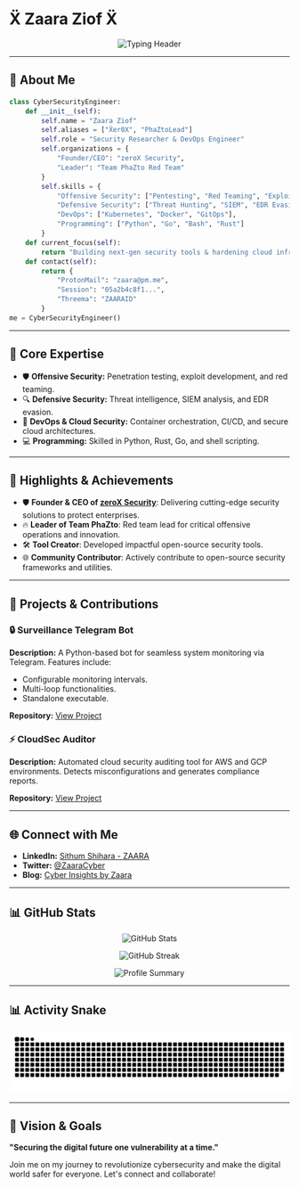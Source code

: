 
# Ẍ Zaara Ziof Ẍ 

<p align="center">
  <img src="https://readme-typing-svg.demolab.com?font=Fira+Code&weight=600&size=28&duration=4000&pause=1000&color=7A3CE8&center=true&vCenter=true&width=600&lines=Founder+%26+CEO+of+zeroX;Leader+of+Team+PhaZto;Security+Researcher+%26+Red+Team+Engineer;DevOps+%26+Cloud+Security+Specialist;Open+Source+Contributor" alt="Typing Header" />
</p>

---

## 🔮 About Me

```python
class CyberSecurityEngineer:
    def __init__(self):
        self.name = "Zaara Ziof"
        self.aliases = ["Ẍer0X", "PhaZtoLead"]
        self.role = "Security Researcher & DevOps Engineer"
        self.organizations = {
            "Founder/CEO": "zeroX Security",
            "Leader": "Team PhaZto Red Team"
        }
        self.skills = {
            "Offensive Security": ["Pentesting", "Red Teaming", "Exploit Dev"],
            "Defensive Security": ["Threat Hunting", "SIEM", "EDR Evasion"],
            "DevOps": ["Kubernetes", "Docker", "GitOps"],
            "Programming": ["Python", "Go", "Bash", "Rust"]
        }
    def current_focus(self):
        return "Building next-gen security tools & hardening cloud infrastructure"
    def contact(self):
        return {
            "ProtonMail": "zaara@pm.me",
            "Session": "05a2b4c8f1...",
            "Threema": "ZAARAID"
        }
me = CyberSecurityEngineer()
```

---

## 🌟 Core Expertise

- 🛡️ **Offensive Security:** Penetration testing, exploit development, and red teaming.
- 🔍 **Defensive Security:** Threat intelligence, SIEM analysis, and EDR evasion.
- 🚀 **DevOps & Cloud Security:** Container orchestration, CI/CD, and secure cloud architectures.
- 💻 **Programming:** Skilled in Python, Rust, Go, and shell scripting.

---

## 🚀 Highlights & Achievements

- 🛡️ **Founder & CEO of [zeroX Security](https://yourwebsite.com)**: Delivering cutting-edge security solutions to protect enterprises.
- 🔥 **Leader of Team PhaZto**: Red team lead for critical offensive operations and innovation.
- 🛠️ **Tool Creator**: Developed impactful open-source security tools.
- 🌐 **Community Contributor**: Actively contribute to open-source security frameworks and utilities.

---

## 📂 Projects & Contributions

### 🔒 **Surveillance Telegram Bot**
**Description:** A Python-based bot for seamless system monitoring via Telegram. Features include:
- Configurable monitoring intervals.
- Multi-loop functionalities.
- Standalone executable.

**Repository:** [View Project](https://github.com/yourusername/surveillance-telegram-bot)

### ⚡ **CloudSec Auditor**
**Description:** Automated cloud security auditing tool for AWS and GCP environments. Detects misconfigurations and generates compliance reports.

**Repository:** [View Project](https://github.com/yourusername/cloudsec-auditor)

---

## 🌐 Connect with Me

- **LinkedIn:** [Sithum Shihara - ZAARA](www.linkedin.com/in/sithum-shihara-zaara-6a6537330)
- **Twitter:** [@ZaaraCyber](https://twitter.com/ZaaraCyber)
- **Blog:** [Cyber Insights by Zaara](https://yourblog.com)

---

## 📊 GitHub Stats

<p align="center">
  <img src="https://github-readme-stats.vercel.app/api?username=yourusername&show_icons=true&theme=radical" alt="GitHub Stats" />
</p>
<p align="center">
  <img src="https://github-readme-streak-stats.herokuapp.com/?user=yourusername&theme=radical" alt="GitHub Streak" />
</p>
<p align="center">
  <img src="https://github-profile-summary-cards.vercel.app/api/cards/profile-details?username=yourusername&theme=radical" alt="Profile Summary" />
</p>

---

## 📊 Activity Snake

<p align="center">
  <img src="https://raw.githubusercontent.com/platane/snk/output/github-contribution-grid-snake.svg" alt="Activity Snake" />
</p>

---

## 🌌 Vision & Goals

**"Securing the digital future one vulnerability at a time."**

Join me on my journey to revolutionize cybersecurity and make the digital world safer for everyone. Let's connect and collaborate!
